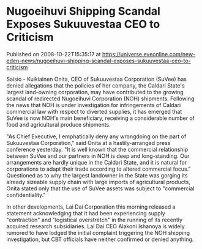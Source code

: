 # Nugoeihuvi Shipping Scandal Exposes Sukuuvestaa CEO to Criticism
Published on 2008-10-22T15:35:17 at https://universe.eveonline.com/new-eden-news/nugoeihuvi-shipping-scandal-exposes-sukuuvestaa-ceo-to-criticism

Saisio - Kuikiainen Onita, CEO of Sukuuvestaa Corporation (SuVee) has denied allegations that the policies of her company, the Caldari State's largest land-owning corporation, may have contributed to the growing scandal of redirected Nugoeihuvi Corporation (NOH) shipments. Following the news that NOH is under investigation for infringements of Caldari commercial law with respect to diverted supplies, it has emerged that SuVee is now NOH's main beneficiary, receiving a considerable number of food and agricultural produce shipments.

"As Chief Executive, I emphatically deny any wrongdoing on the part of Sukuuvestaa Corporation," said Onita at a hastily-arranged press conference yesterday. "It is well known that the commercial relationship between SuVee and our partners in NOH is deep and long-standing. Our arrangements are hardly unique in the Caldari State, and it is natural for corporations to adapt their trade according to altered commercial focus." Questioned as to why the largest landowner in the State was gorging its already sizeable supply chain with large imports of agricultural products, Onita stated only that the use of SuVee assets was subject to "commercial confidentiality."

In other developments, Lai Dai Corporation this morning released a statement acknowledging that it had been experiencing supply "contraction" and "logistical overstretch" in the running of its recently acquired research subsidiaries. Lai Dai CEO Alakoni Ishanoya is widely rumored to have lodged the initial complaint triggering the NOH shipping investigation, but CBT officials have neither confirmed or denied anything.
